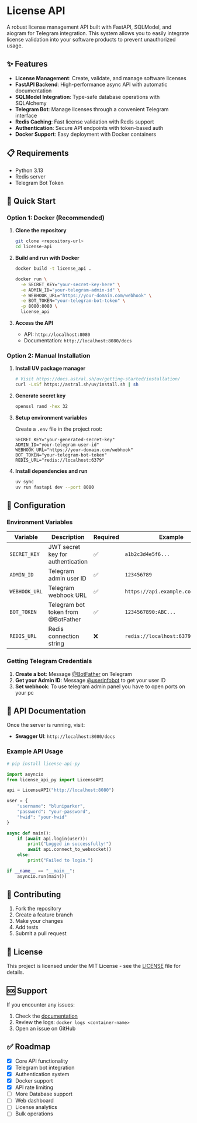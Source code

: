# License API

A robust license management API built with FastAPI, SQLModel, and aiogram for Telegram integration. This system allows you to easily integrate license validation into your software products to prevent unauthorized usage.

## ✨ Features

- **License Management**: Create, validate, and manage software licenses
- **FastAPI Backend**: High-performance async API with automatic documentation
- **SQLModel Integration**: Type-safe database operations with SQLAlchemy
- **Telegram Bot**: Manage licenses through a convenient Telegram interface
- **Redis Caching**: Fast license validation with Redis support
- **Authentication**: Secure API endpoints with token-based auth
- **Docker Support**: Easy deployment with Docker containers

## 📋 Requirements

- Python 3.13
- Redis server
- Telegram Bot Token

## 🚀 Quick Start

### Option 1: Docker (Recommended)

1. **Clone the repository**
   ```bash
   git clone <repository-url>
   cd license-api
   ```

2. **Build and run with Docker**
   ```bash
   docker build -t license_api .
   
   docker run \
     -e SECRET_KEY="your-secret-key-here" \
     -e ADMIN_ID="your-telegram-admin-id" \
     -e WEBHOOK_URL="https://your-domain.com/webhook" \
     -e BOT_TOKEN="your-telegram-bot-token" \
     -p 8080:8080 \
     license_api
   ```

3. **Access the API**
   - API: `http://localhost:8080`
   - Documentation: `http://localhost:8080/docs`

### Option 2: Manual Installation

1. **Install UV package manager**
   ```bash
   # Visit https://docs.astral.sh/uv/getting-started/installation/
   curl -LsSf https://astral.sh/uv/install.sh | sh
   ```

2. **Generate secret key**
   ```bash
   openssl rand -hex 32
   ```

3. **Setup environment variables**
   
   Create a `.env` file in the project root:
   ```env
   SECRET_KEY="your-generated-secret-key"
   ADMIN_ID="your-telegram-user-id"
   WEBHOOK_URL="https://your-domain.com/webhook"
   BOT_TOKEN="your-telegram-bot-token"
   REDIS_URL="redis://localhost:6379"
   ```

4. **Install dependencies and run**
   ```bash
   uv sync
   uv run fastapi dev --port 8080
   ```

## 🔧 Configuration

### Environment Variables

| Variable | Description | Required | Example |
|----------|-------------|----------|---------|
| `SECRET_KEY` | JWT secret key for authentication | ✅ | `a1b2c3d4e5f6...` |
| `ADMIN_ID` | Telegram admin user ID | ✅ | `123456789` |
| `WEBHOOK_URL` | Telegram webhook URL | ✅ | `https://api.example.com/webhook` |
| `BOT_TOKEN` | Telegram bot token from @BotFather | ✅ | `1234567890:ABC...` |
| `REDIS_URL` | Redis connection string | ❌ | `redis://localhost:6379` |

### Getting Telegram Credentials

1. **Create a bot**: Message [@BotFather](https://t.me/BotFather) on Telegram
2. **Get your Admin ID**: Message [@userinfobot](https://t.me/userinfobot) to get your user ID
3. **Set webhook**: To use telegram admin panel you have to open ports on your pc

## 📖 API Documentation

Once the server is running, visit:
- **Swagger UI**: `http://localhost:8080/docs`

### Example API Usage

```python
# pip install license-api-py

import asyncio
from license_api_py import LicenseAPI

api = LicenseAPI("http://localhost:8080")

user = {
    "username": "bluniparker",
    "password": "your-password",
    "hwid": "your-hwid"
}

async def main():
    if (await api.login(user)):
        print("Logged in successfully!")
        await api.connect_to_websocket()
    else:
        print("Failed to login.")

if __name__ == "__main__":
    asyncio.run(main())
```

## 🤝 Contributing

1. Fork the repository
2. Create a feature branch
3. Make your changes
4. Add tests
5. Submit a pull request

## 📄 License

This project is licensed under the MIT License - see the [LICENSE](LICENSE) file for details.

## 🆘 Support

If you encounter any issues:
1. Check the [documentation](http://localhost:8080/docs)
2. Review the logs: `docker logs <container-name>`
3. Open an issue on GitHub

## ✅ Roadmap

- [x] Core API functionality
- [x] Telegram bot integration
- [x] Authentication system
- [x] Docker support
- [x] API rate limiting
- [ ] More Database support
- [ ] Web dashboard
- [ ] License analytics
- [ ] Bulk operations

